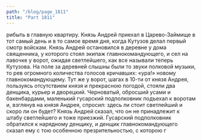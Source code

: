 ```yaml
---
path: "/blog/page_1811"
title: "Part 1811"
---
```


рибыть в главную квартиру.
Князь Андрей приехал в Царево-Займище в тот самый день и в то самое время дня, когда Кутузов делал первый смотр войскам. Князь Андрей остановился в деревне у дома священника, у которого стоял экипаж главнокомандующего, и сел на лавочке у ворот, ожидая светлейшего, как все называли теперь Кутузова. На поле за деревней слышны были то звуки полковой музыки, то рев огромного количества голосов кричавших: «ура!» новому главнокомандующему. Тут же у ворот, шагах в 10-ти от князя Андрея, пользуясь отсутствием князя и прекрасною погодой, стояли два денщика, курьер и дворецкий. Черноватый, обросший усами и бакенбардами, маленький гусарский подполковник подъехал к воротам и, взглянув на князя Андрея, спросил: здесь ли стоит светлейший и скоро ли он будет?
Князь Андрей сказал, что он не принадлежит к штабу светлейшего и тоже приезжий. Гусарский подполковник обратился к нарядному денщику, и денщик главнокомандующего сказал ему с тою особенною презрительностью, с которою г

